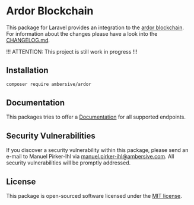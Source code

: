 # Ardor Blockchain
This package for Laravel provides an integration to the [ardor blockchain](https://ardorplatform.org/). For information about the changes please have a look into the [CHANGELOG.md](CHANGLOG.md).

!!! ATTENTION: This project is still work in progress !!!

## Installation

```bash
composer require ambersive/ardor
```

## Documentation

This packages tries to offer a [Documentation](docs/overview.md) for all supported endpoints.

## Security Vulnerabilities

If you discover a security vulnerability within this package, please send an e-mail to Manuel Pirker-Ihl via [manuel.pirker-ihl@ambersive.com](mailto:manuel.pirker-ihl@ambersive.com). All security vulnerabilities will be promptly addressed.

## License

This package is open-sourced software licensed under the [MIT license](https://opensource.org/licenses/MIT).

